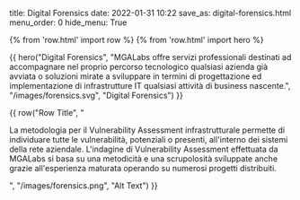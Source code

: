 title: Digital Forensics
date: 2022-01-31 10:22
save_as: digital-forensics.html
menu_order: 0
hide_menu: True

{% from 'row.html' import row %}
{% from 'row.html' import hero %}

{{ hero("Digital Forensics",
    "MGALabs offre servizi professionali destinati ad accompagnare nel proprio percorso tecnologico qualsiasi azienda già avviata o soluzioni mirate a sviluppare in termini di progettazione ed implementazione di infrastrutture IT qualsiasi attività di business nascente.",
    "/images/forensics.svg",
    "Digital Forensics") }}

{{ row("Row Title",
    "
    <p>La metodologia per il Vulnerability Assessment infrastrutturale permette di individuare tutte le vulnerabilità, potenziali o presenti, all'interno dei sistemi della rete aziendale. L'indagine di Vulnerability Assessment effettuata da MGALabs si basa su una metodicità e una scrupolosità sviluppate anche grazie all'esperienza maturata operando su numerosi progetti distribuiti.</p>
    <p>
    ",
    "/images/forensics.png",
    "Alt Text")
}}